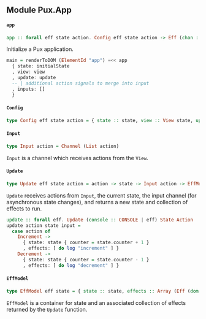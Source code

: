 ## Module Pux.App

#### `app`

``` purescript
app :: forall eff state action. Config eff state action -> Eff (chan :: Chan, dom :: DOM | eff) ReactClass
```

Initialize a Pux application.

```purescript
main = renderToDOM (ElementId "app") =<< app
  { state: initialState
  , view: view
  , update: update
  -- | additional action signals to merge into input
  , inputs: []
  }
```

#### `Config`

``` purescript
type Config eff state action = { state :: state, view :: View state, update :: Update eff state action, inputs :: Array (Signal action) }
```

#### `Input`

``` purescript
type Input action = Channel (List action)
```

`Input` is a channel which receives actions from the `View`.

#### `Update`

``` purescript
type Update eff state action = action -> state -> Input action -> EffModel eff state
```

`Update` receives actions from `Input`, the current state, the input
channel (for asynchronous state changes), and returns a new state and
collection of effects to run.

```purescript
update :: forall eff. Update (console :: CONSOLE | eff) State Action
update action state input =
  case action of
    Increment ->
      { state: state { counter = state.counter + 1 }
      , effects: [ do log "increment" ] }
    Decrement ->
      { state: state { counter = state.counter - 1 }
      , effects: [ do log "decrement" ] }
```

#### `EffModel`

``` purescript
type EffModel eff state = { state :: state, effects :: Array (Eff (dom :: DOM, chan :: Chan | eff) Unit) }
```

`EffModel` is a container for state and an associated collection of effects
returned by the `Update` function.


